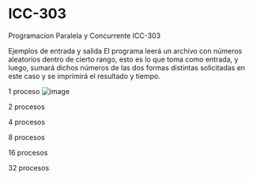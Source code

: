 # ICC-303
Programacion Paralela y Concurrente ICC-303



Ejemplos de entrada y salida
El programa leerá un archivo con números aleatorios dentro de cierto rango, esto es lo que toma como entrada, y luego, sumará dichos números de las dos formas distintas solicitadas en este caso y se imprimirá el resultado y tiempo. 

1 proceso
![image](https://github.com/Wolflags/ICC-303/assets/113074158/1e55ef9c-a5c4-4a8f-8bfd-7b998be9fca8)


2 procesos


4 procesos









8 procesos



16 procesos




32 procesos


